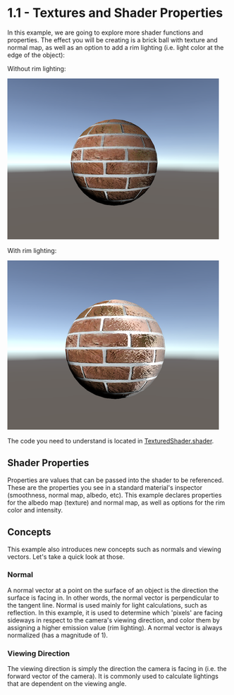 # 1.1 - Textures and Shader Properties

In this example, we are going to explore more shader functions and properties. The effect you will be creating is a brick ball with texture and normal map, as well as an option to add a rim lighting (i.e. light color at the edge of the object):

Without rim lighting:

![no_rim](/DemoImages/1.1.0.png)

With rim lighting:

![rim](/DemoImages/1.1.1.png)

The code you need to understand is located in [TexturedShader.shader](TexturedShader.shader).

## Shader Properties

Properties are values that can be passed into the shader to be referenced. These are the properties you see in a standard material's inspector (smoothness, normal map, albedo, etc). This example declares properties for the albedo map (texture) and normal map, as well as options for the rim color and intensity.

## Concepts

This example also introduces new concepts such as normals and viewing vectors. Let's take a quick look at those.

### Normal

A normal vector at a point on the surface of an object is the direction the surface is facing in. In other words, the normal vector is perpendicular to the tangent line. Normal is used mainly for light calculations, such as reflection. In this example, it is used to determine which 'pixels' are facing sideways in respect to the camera's viewing direction, and color them by assigning a higher emission value (rim lighting). A normal vector is always normalized (has a magnitude of 1).

### Viewing Direction

The viewing direction is simply the direction the camera is facing in (i.e. the forward vector of the camera). It is commonly used to calculate lightings that are dependent on the viewing angle.